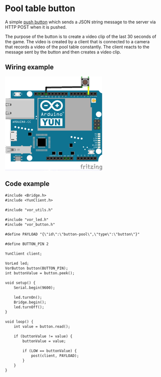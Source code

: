 # Pool table button

A simple [push button](../button) which sends a JSON string message to the server via HTTP POST when it is pushed.

The purpose of the button is to create a video clip of the last 30 seconds of the game. The video is created by a client that is connected to a camera that records a video of the pool table constantly. The client reacts to the message sent by the button and then creates a video clip.

## Wiring example

<img src="../button/button_bb.png" width="320">

## Code example

```
#include <Bridge.h>
#include <YunClient.h>

#include "vor_utils.h"

#include "vor_led.h"
#include "vor_button.h"

#define PAYLOAD "{\"id\":\"button-pool\",\"type\":\"button\"}"

#define BUTTON_PIN 2

YunClient client;

VorLed led;
VorButton button(BUTTON_PIN);
int buttonValue = button.peek();

void setup() {
    Serial.begin(9600);

    led.turnOn();
    Bridge.begin();
    led.turnOff();
}

void loop() {
    int value = button.read();

    if (buttonValue != value) {
        buttonValue = value;

        if (LOW == buttonValue) {
            post(client, PAYLOAD);
        }
    }
}
```
